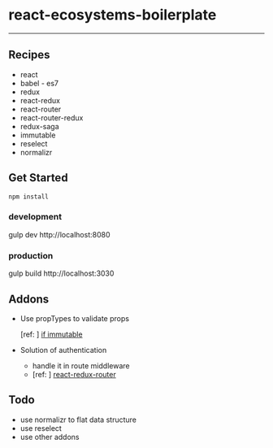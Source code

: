 # react-ecosystems-boilerplate
---

## Recipes
* react
* babel - es7
* redux
* react-redux
* react-router
* react-router-redux
* redux-saga
* immutable
* reselect
* normalizr


## Get Started

```node
npm install
```

### development

gulp dev
http://localhost:8080

### production

gulp build
http://localhost:3030

## Addons

* Use propTypes to validate props

    [ref: ] <a href="https://www.npmjs.com/package/react-immutable-proptypes">if immutable</a>
    
* Solution of authentication
    * handle it in route middleware
    * [ref: ] <a href="https://github.com/mjrussell/redux-auth-wrapper">react-redux-router</a>

## Todo

* use normalizr to flat data structure
* use reselect
* use other addons
